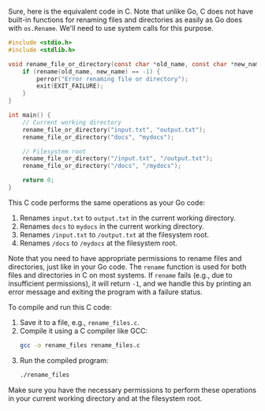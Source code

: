 Sure, here is the equivalent code in C. Note that unlike Go, C does not have built-in functions for renaming files and directories as easily as Go does with `os.Rename`. We'll need to use system calls for this purpose.

```c
#include <stdio.h>
#include <stdlib.h>

void rename_file_or_directory(const char *old_name, const char *new_name) {
    if (rename(old_name, new_name) == -1) {
        perror("Error renaming file or directory");
        exit(EXIT_FAILURE);
    }
}

int main() {
    // Current working directory
    rename_file_or_directory("input.txt", "output.txt");
    rename_file_or_directory("docs", "mydocs");

    // Filesystem root
    rename_file_or_directory("/input.txt", "/output.txt");
    rename_file_or_directory("/docs", "/mydocs");

    return 0;
}
```

This C code performs the same operations as your Go code:

1. Renames `input.txt` to `output.txt` in the current working directory.
2. Renames `docs` to `mydocs` in the current working directory.
3. Renames `/input.txt` to `/output.txt` at the filesystem root.
4. Renames `/docs` to `/mydocs` at the filesystem root.

Note that you need to have appropriate permissions to rename files and directories, just like in your Go code. The `rename` function is used for both files and directories in C on most systems. If `rename` fails (e.g., due to insufficient permissions), it will return `-1`, and we handle this by printing an error message and exiting the program with a failure status.

To compile and run this C code:

1. Save it to a file, e.g., `rename_files.c`.
2. Compile it using a C compiler like GCC:
   ```sh
   gcc -o rename_files rename_files.c
   ```
3. Run the compiled program:
   ```sh
   ./rename_files
   ```

Make sure you have the necessary permissions to perform these operations in your current working directory and at the filesystem root.
